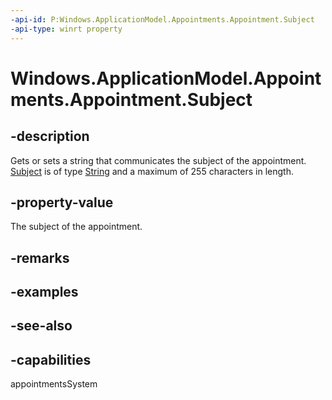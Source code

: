 ```yaml
---
-api-id: P:Windows.ApplicationModel.Appointments.Appointment.Subject
-api-type: winrt property
---
```


<!-- Property syntax
public string Subject { get;  set; }
-->

# Windows.ApplicationModel.Appointments.Appointment.Subject

## -description
Gets or sets a string that communicates the subject of the appointment. [Subject](appointment_subject.md) is of type [String](https://msdn.microsoft.com/library/system.string.aspx) and a maximum of 255 characters in length.

## -property-value
The subject of the appointment.

## -remarks

## -examples

## -see-also

## -capabilities
appointmentsSystem
